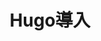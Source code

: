 ---
title: Hugo導入
menu:
  sidebar:
    name: Hugo導入
    identifier: hugo-basic
    parent: hugo
    weight: 10
---